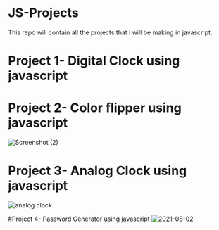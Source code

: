 
# JS-Projects
This repo will contain all the projects that i will be making in javascript.

# Project 1- Digital Clock using javascript

# Project 2- Color flipper using javascript
![Screenshot (2)](https://user-images.githubusercontent.com/68181276/125200930-a5cd6e00-e28a-11eb-89bc-9c532d7bb8f3.png)


# Project 3- Analog Clock using javascript
![analog clock](https://user-images.githubusercontent.com/68181276/125200788-f7292d80-e289-11eb-95ae-3bd41f59937c.png)

#Project 4- Password Generator using javascript
![2021-08-02](https://user-images.githubusercontent.com/68181276/127880706-cf98ab27-fd98-4083-9f93-91f701d170bf.png)

